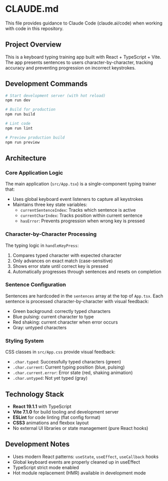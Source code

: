 # CLAUDE.md

This file provides guidance to Claude Code (claude.ai/code) when working with code in this repository.

## Project Overview

This is a keyboard typing training app built with React + TypeScript + Vite. The app presents sentences to users character-by-character, tracking accuracy and preventing progression on incorrect keystrokes.

## Development Commands

```bash
# Start development server (with hot reload)
npm run dev

# Build for production
npm run build

# Lint code
npm run lint

# Preview production build
npm run preview
```

## Architecture

### Core Application Logic

The main application (`src/App.tsx`) is a single-component typing trainer that:

- Uses global keyboard event listeners to capture all keystrokes
- Maintains three key state variables:
  - `currentSentenceIndex`: Tracks which sentence is active
  - `currentCharIndex`: Tracks position within current sentence  
  - `hasError`: Prevents progression when wrong key is pressed

### Character-by-Character Processing

The typing logic in `handleKeyPress`:
1. Compares typed character with expected character
2. Only advances on exact match (case-sensitive)
3. Shows error state until correct key is pressed
4. Automatically progresses through sentences and resets on completion

### Sentence Configuration

Sentences are hardcoded in the `sentences` array at the top of `App.tsx`. Each sentence is processed character-by-character with visual feedback:
- Green background: correctly typed characters
- Blue pulsing: current character to type
- Red shaking: current character when error occurs
- Gray: untyped characters

### Styling System

CSS classes in `src/App.css` provide visual feedback:
- `.char.typed`: Successfully typed characters (green)
- `.char.current`: Current typing position (blue, pulsing)
- `.char.current.error`: Error state (red, shaking animation)
- `.char.untyped`: Not yet typed (gray)

## Technology Stack

- **React 19.1.1** with TypeScript
- **Vite 7.1.0** for build tooling and development server
- **ESLint** for code linting (flat config format)
- **CSS3** animations and flexbox layout
- No external UI libraries or state management (pure React hooks)

## Development Notes

- Uses modern React patterns: `useState`, `useEffect`, `useCallback` hooks
- Global keyboard events are properly cleaned up in useEffect
- TypeScript strict mode enabled
- Hot module replacement (HMR) available in development mode